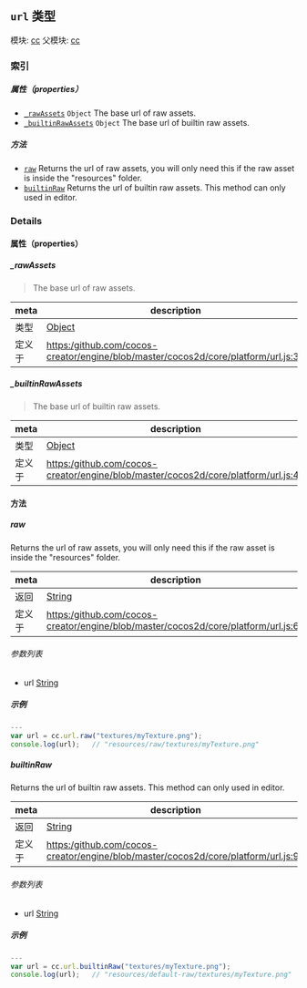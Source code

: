 ## `url` 类型



模块: [cc](../modules/cc.md)
父模块: [cc](../modules/cc.md)






### 索引

##### 属性（properties）

  - [`_rawAssets`](#rawassets) `Object` The base url of raw assets.
  - [`_builtinRawAssets`](#builtinrawassets) `Object` The base url of builtin raw assets.



##### 方法

  - [`raw`](#raw) Returns the url of raw assets, you will only need this if the raw asset is inside the "resources" folder.
  - [`builtinRaw`](#builtinraw) Returns the url of builtin raw assets. This method can only used in editor.



### Details


#### 属性（properties）


##### _rawAssets

> The base url of raw assets.

| meta | description |
|------|-------------|
| 类型 | <a href="https://developer.mozilla.org/en/JavaScript/Reference/Global_Objects/Object" class="crosslink external" target="_blank">Object</a> |
| 定义于 | [https:/github.com/cocos-creator/engine/blob/master/cocos2d/core/platform/url.js:38](https:/github.com/cocos-creator/engine/blob/master/cocos2d/core/platform/url.js#L38) |



##### _builtinRawAssets

> The base url of builtin raw assets.

| meta | description |
|------|-------------|
| 类型 | <a href="https://developer.mozilla.org/en/JavaScript/Reference/Global_Objects/Object" class="crosslink external" target="_blank">Object</a> |
| 定义于 | [https:/github.com/cocos-creator/engine/blob/master/cocos2d/core/platform/url.js:46](https:/github.com/cocos-creator/engine/blob/master/cocos2d/core/platform/url.js#L46) |






<!-- Method Block -->
#### 方法


##### raw

Returns the url of raw assets, you will only need this if the raw asset is inside the "resources" folder.

| meta | description |
|------|-------------|
| 返回 | <a href="https://developer.mozilla.org/en/JavaScript/Reference/Global_Objects/String" class="crosslink external" target="_blank">String</a> 
| 定义于 | [https:/github.com/cocos-creator/engine/blob/master/cocos2d/core/platform/url.js:66](https:/github.com/cocos-creator/engine/blob/master/cocos2d/core/platform/url.js#L66) |

###### 参数列表
- url <a href="https://developer.mozilla.org/en/JavaScript/Reference/Global_Objects/String" class="crosslink external" target="_blank">String</a> 

##### 示例

```js
---
var url = cc.url.raw("textures/myTexture.png");
console.log(url);   // "resources/raw/textures/myTexture.png"

```

##### builtinRaw

Returns the url of builtin raw assets. This method can only used in editor.

| meta | description |
|------|-------------|
| 返回 | <a href="https://developer.mozilla.org/en/JavaScript/Reference/Global_Objects/String" class="crosslink external" target="_blank">String</a> 
| 定义于 | [https:/github.com/cocos-creator/engine/blob/master/cocos2d/core/platform/url.js:94](https:/github.com/cocos-creator/engine/blob/master/cocos2d/core/platform/url.js#L94) |

###### 参数列表
- url <a href="https://developer.mozilla.org/en/JavaScript/Reference/Global_Objects/String" class="crosslink external" target="_blank">String</a> 

##### 示例

```js
---
var url = cc.url.builtinRaw("textures/myTexture.png");
console.log(url);   // "resources/default-raw/textures/myTexture.png"

```



